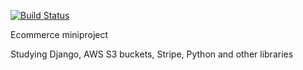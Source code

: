[![Build Status](https://travis-ci.org/romqrq/e-commerce-MP.svg?branch=master)](https://travis-ci.org/romqrq/e-commerce-MP)

Ecommerce miniproject

Studying Django, AWS S3 buckets, Stripe, Python and other libraries
